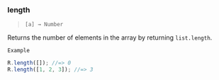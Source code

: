 ### length

> `[a] → Number`

Returns the number of elements in the array by returning `list.length`.

`Example`

```js
R.length([]); //=> 0
R.length([1, 2, 3]); //=> 3
```
